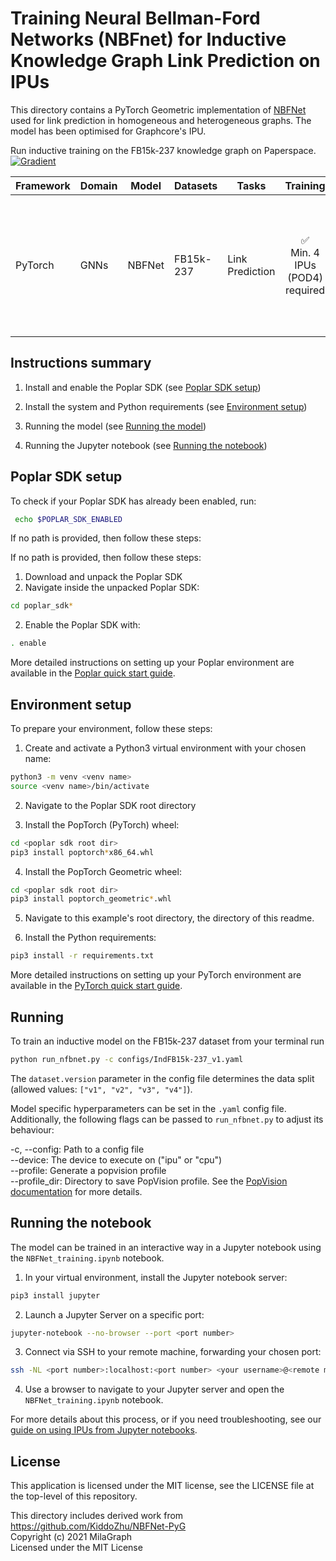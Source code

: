 # Training Neural Bellman-Ford Networks (NBFnet) for Inductive Knowledge Graph Link Prediction on IPUs

This directory contains a PyTorch Geometric implementation of [NBFNet](https://arxiv.org/abs/2106.06935) used for link
prediction in homogeneous and heterogeneous graphs. The model has been optimised for Graphcore's IPU.

Run inductive training on the FB15k-237 knowledge graph on Paperspace.
<br>
[![Gradient](../../../gradient-badge.svg)](https://ipu.dev/EzpMQD)

| Framework | Domain | Model | Datasets | Tasks | Training | Inference | Reference |
|-----------|--------|-------|----------|-------|----------|-----------|-----------|
| PyTorch | GNNs | NBFNet | FB15k-237 | Link Prediction | <div style="text-align: center;">✅ <br>Min. 4 IPUs (POD4) required | <p style="text-align: center;">❌ | [Neural Bellman-Ford Networks: A General Graph Neural Network Framework for Link Prediction](https://arxiv.org/abs/2106.06935) |

## Instructions summary

1. Install and enable the Poplar SDK (see [Poplar SDK setup](##poplar-sdk-setup))

2. Install the system and Python requirements (see [Environment setup](##environment-setup))

3. Running the model (see [Running the model](##running))

4. Running the Jupyter notebook (see [Running the notebook](##running-the-notebook))

## Poplar SDK setup

To check if your Poplar SDK has already been enabled, run:
```bash
 echo $POPLAR_SDK_ENABLED
 ```

If no path is provided, then follow these steps:

If no path is provided, then follow these steps:

1. Download and unpack the Poplar SDK
2. Navigate inside the unpacked Poplar SDK:
```bash
cd poplar_sdk*
```
2. Enable the Poplar SDK with:
```bash
. enable
```

More detailed instructions on setting up your Poplar environment are available in the [Poplar quick start guide](https://docs.graphcore.ai/projects/poplar-quick-start).


## Environment setup

To prepare your environment, follow these steps:

1. Create and activate a Python3 virtual environment with your chosen name:
```bash
python3 -m venv <venv name>
source <venv name>/bin/activate
```

2. Navigate to the Poplar SDK root directory

3. Install the PopTorch (PyTorch) wheel:
```bash
cd <poplar sdk root dir>
pip3 install poptorch*x86_64.whl
```

4. Install the PopTorch Geometric wheel:
```bash
cd <poplar sdk root dir>
pip3 install poptorch_geometric*.whl
```

5. Navigate to this example's root directory, the directory of this readme.

6. Install the Python requirements:
```bash
pip3 install -r requirements.txt
```

More detailed instructions on setting up your PyTorch environment are available in the [PyTorch quick start guide](https://docs.graphcore.ai/projects/pytorch-quick-start).

## Running

To train an inductive model on the FB15k-237 dataset from your terminal run
```bash
python run_nfbnet.py -c configs/IndFB15k-237_v1.yaml
```
The `dataset.version` parameter in the config file determines the data split (allowed values: `["v1", "v2", "v3", "v4"]`).

Model specific hyperparameters can be set in the `.yaml` config file. Additionally, the following flags can be passed to
`run_nfbnet.py` to adjust its behaviour:

-c, --config: Path to a config file <br>
--device: The device to execute on ("ipu" or "cpu") <br>
--profile: Generate a popvision profile <br>
--profile_dir: Directory to save PopVision profile. See the [PopVision documentation](https://docs.graphcore.ai/projects/graphcore-popvision-user-guide/) for more details. <br>

## Running the notebook

The model can be trained in an interactive way in a Jupyter notebook using the `NBFNet_training.ipynb` notebook.

1. In your virtual environment, install the Jupyter notebook server:
```bash
pip3 install jupyter
```

2. Launch a Jupyter Server on a specific port:
```bash
jupyter-notebook --no-browser --port <port number>
```

3. Connect via SSH to your remote machine, forwarding your chosen port:
```bash
ssh -NL <port number>:localhost:<port number> <your username>@<remote machine>
```

4. Use a browser to navigate to your Jupyter server and open the `NBFNet_training.ipynb` notebook.

For more details about this process, or if you need troubleshooting, see our
[guide on using IPUs from Jupyter notebooks](https://github.com/graphcore/examples/tree/master/tutorials/tutorials/standard_tools/using_jupyter).

## License
This application is licensed under the MIT license, see the LICENSE file at the top-level of this repository.

This directory includes derived work from https://github.com/KiddoZhu/NBFNet-PyG  <br>
Copyright (c) 2021 MilaGraph <br>
Licensed under the MIT License
